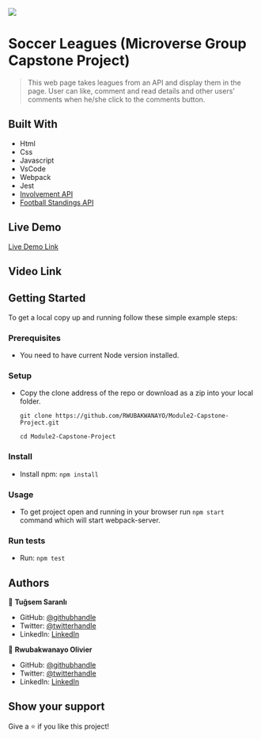 ![](https://img.shields.io/badge/Microverse-blueviolet)

# Soccer Leagues (Microverse Group Capstone Project)

> This web page takes leagues from an API and display them in the page. User can like, comment and read details and other users' comments when he/she click to the comments button.


## Built With

- Html
- Css
- Javascript
- VsCode
- Webpack
- Jest
- [Involvement API](https://www.notion.so/Involvement-API-869e60b5ad104603aa6db59e08150270)
- [Football Standings API](https://github.com/azharimm/football-standings-api
)

## Live Demo 

[Live Demo Link](https://tugsem.github.io/Module2-Capstone-Project/dist)

## Video Link 



## Getting Started

To get a local copy up and running follow these simple example steps:

### Prerequisites

- You need to have current Node version installed.

### Setup

- Copy the clone address of the repo or download as a zip into your local folder.

  `git clone https://github.com/RWUBAKWANAYO/Module2-Capstone-Project.git`

  `cd Module2-Capstone-Project`

### Install

- Install npm: 
 `npm install`

### Usage

- To get project open and running in your browser run `npm start` command which will start webpack-server.

### Run tests

- Run: 
`npm test`

## Authors

👤 **Tuğsem Saranlı**

- GitHub: [@githubhandle](https://github.com/tugsem)
- Twitter: [@twitterhandle](https://twitter.com/TugsemSaranli)
- LinkedIn: [LinkedIn](https://www.linkedin.com/in/tuğsem-saranlı-5b2a98230/?locale=en_US)

👤 **Rwubakwanayo Olivier**

- GitHub: [@githubhandle](https://github.com/RWUBAKWANAYO)
- Twitter: [@twitterhandle](https://twitter.com/rwubakwanayo?t=fP8ZzLHMQWRnyBXnHGhEwA&s=09)
- LinkedIn: [LinkedIn](https://www.linkedin.com/in/rwubakwanayo-olivier/?trk=people-guest_people_search-card&originalSubdomain=rw)

## Show your support

Give a ⭐️ if you like this project!





